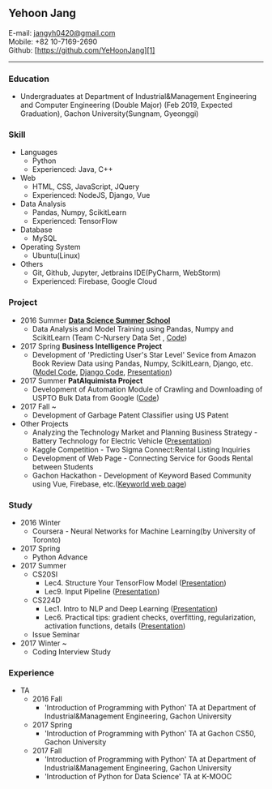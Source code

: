 ## **Yehoon Jang**
E-mail: jangyh0420@gmail.com</br>
Mobile: +82 10-7169-2690</br>
Github: [https://github.com/YeHoonJang][1]
*****
### Education
- Undergraduates at Department of Industrial&Management Engineering and Computer Engineering (Double Major) (Feb 2019, Expected Graduation), Gachon University(Sungnam, Gyeonggi)

### Skill
- Languages
  + Python
  + Experienced: Java, C++
- Web
  + HTML, CSS, JavaScript, JQuery
  + Experienced: NodeJS, Django, Vue
- Data Analysis
  + Pandas, Numpy, ScikitLearn
  + Experienced: TensorFlow
- Database
  + MySQL
- Operating System
  + Ubuntu(Linux)
- Others
  + Git, Github, Jupyter, Jetbrains IDE(PyCharm, WebStorm)
  + Experienced: Firebase, Google Cloud

### Project
- 2016 Summer **[Data Science Summer School][2]**
  * Data Analysis and Model Training using Pandas, Numpy and ScikitLearn (Team C-Nursery Data Set , [Code][3])
- 2017 Spring **Business Intelligence Project**
  * Development of 'Predicting User's Star Level' Sevice from Amazon Book Review Data using Pandas, Numpy, ScikitLearn, Django, etc. ([Model Code][5], [Django Code][6], [Presentation][7])
- 2017 Summer **PatAlquimista Project**
  * Development of Automation Module of Crawling and Downloading of USPTO Bulk Data from Google ([Code][8])
- 2017 Fall ~
  * Development of Garbage Patent Classifier using US Patent
- Other Projects
  * Analyzing the Technology Market and Planning Business Strategy - Battery Technology for Electric Vehicle ([Presentation][4])
  * Kaggle Competition - Two Sigma Connect:Rental Listing Inquiries
  * Development of Web Page - Connecting Service for Goods Rental between Students
  * Gachon Hackathon - Development of Keyword Based Community using Vue, Firebase, etc.([Keyworld web page][9])


### Study
- 2016 Winter
  * Coursera - Neural Networks for Machine Learning(by University of Toronto)
- 2017 Spring
  * Python Advance
- 2017 Summer
  * CS20SI
    + Lec4. Structure Your TensorFlow Model ([Presentation][10])
    + Lec9. Input Pipeline ([Presentation][11])
  * CS224D
    + Lec1. Intro to NLP and Deep Learning ([Presentation][12])
    + Lec6. Practical tips: gradient checks, overfitting, regularization,
activation functions, details ([Presentation][13])
  * Issue Seminar
- 2017 Winter ~
  * Coding Interview Study

### Experience
- TA
  * 2016 Fall
    + 'Introduction of Programming with Python' TA at Department of Industrial&Management Engineering, Gachon University
  * 2017 Spring
    + 'Introduction of Programming with Python' TA at Gachon CS50, Gachon University
  * 2017 Fall
    + 'Introduction of Programming with Python' TA at Department of Industrial&Management Engineering, Gachon University
    + 'Introduction of Python for Data Science' TA at K-MOOC

[1]: https://github.com/YeHoonJang
[2]: https://github.com/TeamLab/data_summer_school_labs
[3]: https://github.com/YeHoonJang/data_summer_school_labs/blob/master/team/team_C/upgrade_percentage.ipynb
[4]: https://github.com/YeHoonJang/ppt/blob/master/2016/3%EC%B0%A8%EB%B0%9C%ED%91%9C%20ppt%20%EC%88%98%EC%A0%95%EB%B3%B8_%EC%88%98%EC%A0%95.pdf
[5]: https://github.com/YeHoonJang/BI_text_analysis/blob/master/maybe_finish-for(min_max).ipynb
[6]: https://github.com/YeHoonJang/Django_python_webprogramming/tree/master/bi_project/bi_project
[7]: https://github.com/YeHoonJang/ppt/blob/master/2017_1/bi/%EA%B3%A0%EA%B4%80%EA%B4%80_%EC%B5%9C%EC%A2%85.pptx
[8]: https://github.com/YeHoonJang/code_for_study/tree/master/pis/pat_demo
[9]: http://www.keyworld.me/
[10]: https://github.com/YeHoonJang/ppt/blob/master/2017_summer/cs20si/CS20SI_lec4.pdf
[11]: https://github.com/YeHoonJang/ppt/blob/master/2017_summer/cs20si/CS20SI-Lec9.Input_Pipeline%20%5B%EC%9E%90%EB%8F%99%20%EC%A0%80%EC%9E%A5%5D.pdf
[12]: https://github.com/YeHoonJang/ppt/blob/master/2017_summer/cs224d/LEC1_Intro_NLP.pdf
[13]: https://github.com/YeHoonJang/ppt/blob/master/2017_summer/cs224d/lec6_Neural_Tips_Tricks.pdf
